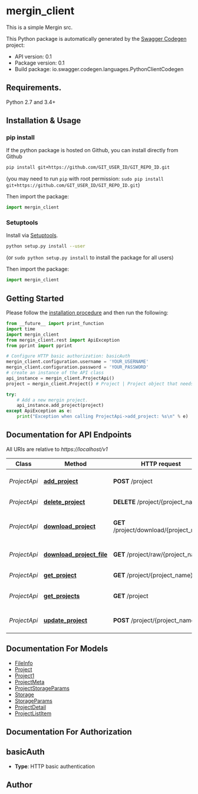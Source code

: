 # mergin_client
This is a simple Mergin src.

This Python package is automatically generated by the [Swagger Codegen](https://github.com/swagger-api/swagger-codegen) project:

- API version: 0.1
- Package version: 0.1
- Build package: io.swagger.codegen.languages.PythonClientCodegen

## Requirements.

Python 2.7 and 3.4+

## Installation & Usage
### pip install

If the python package is hosted on Github, you can install directly from Github

```sh
pip install git+https://github.com/GIT_USER_ID/GIT_REPO_ID.git
```
(you may need to run `pip` with root permission: `sudo pip install git+https://github.com/GIT_USER_ID/GIT_REPO_ID.git`)

Then import the package:
```python
import mergin_client 
```

### Setuptools

Install via [Setuptools](http://pypi.python.org/pypi/setuptools).

```sh
python setup.py install --user
```
(or `sudo python setup.py install` to install the package for all users)

Then import the package:
```python
import mergin_client
```

## Getting Started

Please follow the [installation procedure](#installation--usage) and then run the following:

```python
from __future__ import print_function
import time
import mergin_client
from mergin_client.rest import ApiException
from pprint import pprint

# Configure HTTP basic authorization: basicAuth
mergin_client.configuration.username = 'YOUR_USERNAME'
mergin_client.configuration.password = 'YOUR_PASSWORD'
# create an instance of the API class
api_instance = mergin_client.ProjectApi()
project = mergin_client.Project() # Project | Project object that needs to be added to the database.

try:
    # Add a new mergin project.
    api_instance.add_project(project)
except ApiException as e:
    print("Exception when calling ProjectApi->add_project: %s\n" % e)

```

## Documentation for API Endpoints

All URIs are relative to *https://localhost/v1*

Class | Method | HTTP request | Description
------------ | ------------- | ------------- | -------------
*ProjectApi* | [**add_project**](docs/ProjectApi.md#add_project) | **POST** /project | Add a new mergin project.
*ProjectApi* | [**delete_project**](docs/ProjectApi.md#delete_project) | **DELETE** /project/{project_name} | Delete a project.
*ProjectApi* | [**download_project**](docs/ProjectApi.md#download_project) | **GET** /project/download/{project_name} | Download dir for single project.
*ProjectApi* | [**download_project_file**](docs/ProjectApi.md#download_project_file) | **GET** /project/raw/{project_name} | Download single project file.
*ProjectApi* | [**get_project**](docs/ProjectApi.md#get_project) | **GET** /project/{project_name} | Find project by name.
*ProjectApi* | [**get_projects**](docs/ProjectApi.md#get_projects) | **GET** /project | Find all mergin projects.
*ProjectApi* | [**update_project**](docs/ProjectApi.md#update_project) | **POST** /project/{project_name} | Update an existing project.


## Documentation For Models

 - [FileInfo](docs/FileInfo.md)
 - [Project](docs/Project.md)
 - [Project1](docs/Project1.md)
 - [ProjectMeta](docs/ProjectMeta.md)
 - [ProjectStorageParams](docs/ProjectStorageParams.md)
 - [Storage](docs/Storage.md)
 - [StorageParams](docs/StorageParams.md)
 - [ProjectDetail](docs/ProjectDetail.md)
 - [ProjectListItem](docs/ProjectListItem.md)


## Documentation For Authorization


## basicAuth

- **Type**: HTTP basic authentication


## Author



